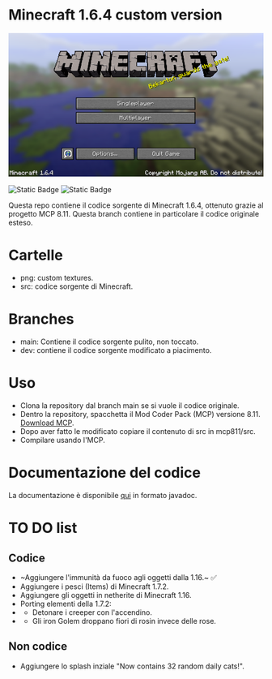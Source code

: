 # Minecraft 1.6.4 custom version
![MC  Screenshot](https://github.com/Gabriele007xx/Minecraft-1.6.4/blob/main/img/1.6.4.png)

![Static Badge](https://img.shields.io/badge/nostalgia-gray) ![Static Badge](https://img.shields.io/badge/1.6.4-extended-blue)


Questa repo contiene il codice sorgente di Minecraft 1.6.4, ottenuto grazie al progetto MCP 8.11. Questa branch contiene in particolare il codice
originale esteso.

# Cartelle
- png: custom textures.
- src: codice sorgente di Minecraft.

# Branches

- main: Contiene il codice sorgente pulito, non toccato.
- dev: contiene il codice sorgente modificato a piacimento.

# Uso
- Clona la repository dal branch main se si vuole il codice originale.
- Dentro la repository, spacchetta il Mod Coder Pack (MCP) versione 8.11. [Download MCP](http://www.mediafire.com/?96mrmeo57cdf6zv).
- Dopo aver fatto le modificato copiare il contenuto di src in mcp811/src.
- Compilare usando l'MCP.

# Documentazione del codice

La documentazione è disponibile [qui](http://www.msnhomepage.altervista.org/documenti/github/MC164/) in formato javadoc.

# TO DO list

## Codice

- ~Aggiungere l'immunità da fuoco agli oggetti dalla 1.16.~ ✅
- Aggiungere i pesci (Items) di Minecraft 1.7.2.
- Aggiungere gli oggetti in netherite di Minecraft 1.16.
- Porting elementi della 1.7.2:
- - Detonare i creeper con l'accendino.
- - Gli iron Golem droppano fiori di rosin invece delle rose.

## Non codice

- Aggiungere lo splash inziale "Now contains 32 random daily cats!".
